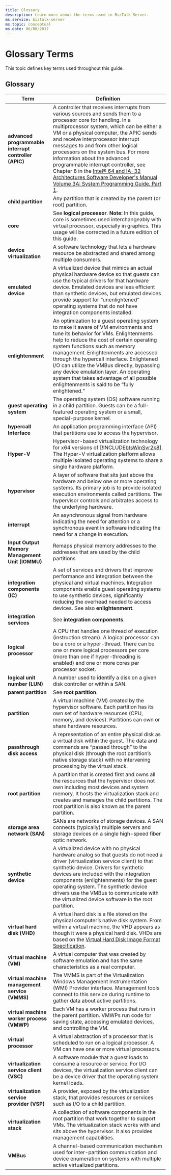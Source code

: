 ```yaml
---
title: Glossary
description: Learn more about the terms used in BizTalk Server.
ms.service: biztalk-server
ms.topic: conceptual
ms.date: 06/08/2017
---
```


# Glossary Terms

This topic defines key terms used throughout this guide.

## Glossary

|                         Term                          |                                                                                                                                                                                                                                                                                                         Definition                                                                                                                                                                                                                                                                                                         |
|-------------------------------------------------------|----------------------------------------------------------------------------------------------------------------------------------------------------------------------------------------------------------------------------------------------------------------------------------------------------------------------------------------------------------------------------------------------------------------------------------------------------------------------------------------------------------------------------------------------------------------------------------------------------------------------------|
| **advanced programmable interrupt controller (APIC)** | A controller that receives interrupts from various sources and sends them to a processor core for handling. In a multiprocessor system, which can be either a VM or a physical computer, the APIC sends and receive interprocessor interrupt messages to and from other logical processors on the system bus. For more information about the advanced programmable interrupt controller, see Chapter 8 in the [Intel® 64 and IA-32 Architectures Software Developer's Manual Volume 3A: System Programming Guide, Part 1](https://www.intel.com/content/dam/www/public/us/en/documents/manuals/64-ia-32-architectures-software-developer-vol-3a-part-1-manual.pdf). |
|                  **child partition**                  |                                                                                                                                                                                                                                                                              Any partition that is created by the parent (or root) partition.                                                                                                                                                                                                                                                                              |
|                       **core**                        |                                                                                                                                                                                                        See **logical processor**. **Note:**  In this guide, core is sometimes used interchangeably with virtual processor, especially in graphics. This usage will be corrected in a future edition of this guide.                                                                                                                                                                                                         |
|               **device virtualization**               |                                                                                                                                                                                                                                                           A software technology that lets a hardware resource be abstracted and shared among multiple consumers.                                                                                                                                                                                                                                                           |
|                  **emulated device**                  |                                                                                                                                             A virtualized device that mimics an actual physical hardware device so that guests can use the typical drivers for that hardware device. Emulated devices are less efficient than synthetic devices, but emulated devices provide support for “unenlightened” operating systems that do not have integration components installed.                                                                                                                                             |
|                   **enlightenment**                   |                                                                    An optimization to a guest operating system to make it aware of VM environments and tune its behavior for VMs. Enlightenments help to reduce the cost of certain operating system functions such as memory management. Enlightenments are accessed through the hypercall interface. Enlightened I/O can utilize the VMBus directly, bypassing any device emulation layer. An operating system that takes advantage of all possible enlightenments is said to be “fully enlightened.”                                                                    |
|              **guest operating system**               |                                                                                                                                                                                                                                    The operating system (OS) software running in a child partition. Guests can be a full-featured operating system or a small, special-purpose kernel.                                                                                                                                                                                                                                     |
|                **hypercall Interface**                |                                                                                                                                                                                                                                                                  An application programming interface (API) that partitions use to access the hypervisor.                                                                                                                                                                                                                                                                  |
|                      **Hyper-V**                      |                                                                                                                                                                                        Hypervisor-based virtualization technology for x64 versions of [!INCLUDE[btsWinSvr2k8](../includes/btswinsvr2k8-md.md)]. The Hyper-V virtualization platform allows multiple isolated operating systems to share a single hardware platform.                                                                                                                                                                                        |
|                    **hypervisor**                     |                                                                                                                                                                                 A layer of software that sits just above the hardware and below one or more operating systems. Its primary job is to provide isolated execution environments called partitions. The hypervisor controls and arbitrates access to the underlying hardware.                                                                                                                                                                                  |
|                     **interrupt**                     |                                                                                                                                                                                                                                  An asynchronous signal from hardware indicating the need for attention or a synchronous event in software indicating the need for a change in execution.                                                                                                                                                                                                                                  |
|    **Input Output Memory Management Unit (IOMMU)**    |                                                                                                                                                                                                                                                                  Remaps physical memory addresses to the addresses that are used by the child partitions                                                                                                                                                                                                                                                                   |
|            **integration components (IC)**            |                                                                                                                                                                A set of services and drivers that improve performance and integration between the physical and virtual machines. Integration components enable guest operating systems to use synthetic devices, significantly reducing the overhead needed to access devices. See also **enlightenment**.                                                                                                                                                                 |
|               **integration services**                |                                                                                                                                                                                                                                                                                              See **integration components**.                                                                                                                                                                                                                                                                                               |
|                 **logical processor**                 |                                                                                                                                                                            A CPU that handles one thread of execution (instruction stream). A logical processor can be a core or a hyper-thread. There can be one or more logical processors per core (more than one if hyper-threading is enabled) and one or more cores per processor socket.                                                                                                                                                                            |
|             **logical unit number (LUN)**             |                                                                                                                                                                                                                                                                        A number used to identify a disk on a given disk controller or within a SAN.                                                                                                                                                                                                                                                                        |
|                 **parent partition**                  |                                                                                                                                                                                                                                                                                                  See **root partition**.                                                                                                                                                                                                                                                                                                   |
|                     **partition**                     |                                                                                                                                                                                                                A virtual machine (VM) created by the hypervisor software. Each partition has its own set of hardware resources (CPU, memory, and devices). Partitions can own or share hardware resources.                                                                                                                                                                                                                 |
|              **passthrough disk access**              |                                                                                                                                                                                  A representation of an entire physical disk as a virtual disk within the guest. The data and commands are “passed through” to the physical disk (through the root partition’s native storage stack) with no intervening processing by the virtual stack.                                                                                                                                                                                  |
|                  **root partition**                   |                                                                                                                                                                     A partition that is created first and owns all the resources that the hypervisor does not own including most devices and system memory. It hosts the virtualization stack and creates and manages the child partitions. The root partition is also known as the parent partition.                                                                                                                                                                      |
|            **storage area network (SAN)**             |                                                                                                                                                                                                                                     SANs are networks of storage devices. A SAN connects (typically) multiple servers and storage devices on a single high-speed fiber optic network.                                                                                                                                                                                                                                      |
|                 **synthetic device**                  |                                                                                                           A virtualized device with no physical hardware analog so that guests do not need a driver (virtualization service client) to that synthetic device. Drivers for synthetic devices are included with the integration components (enlightenments) for the guest operating system. The synthetic device drivers use  the VMBus to communicate with the virtualized device software in the root partition.                                                                                                           |
|              **virtual hard disk (VHD)**              |                                                                                                 A virtual hard disk is a file stored on the physical computer’s native disk system. From within a virtual machine, the VHD appears as though it were a physical hard disk. VHDs are based on the [Virtual Hard Disk Image Format Specification](https://www.microsoft.com/download/details.aspx?id=23850).                                                                                                  |
|               **virtual machine (VM)**                |                                                                                                                                                                                                                                                       A virtual computer that was created by software emulation and has the same characteristics as a real computer.                                                                                                                                                                                                                                                       |
|     **virtual machine management service (VMMS)**     |                                                                                                                                                                                                            The VMMS is part of the Virtualization Windows Management Instrumentation (WMI) Provider interface. Management tools connect to this service during runtime to gather data about active partitions.                                                                                                                                                                                                             |
|       **virtual machine worker process (VMWP)**       |                                                                                                                                                                                                                                    Each VM has a worker process that runs in the parent partition. VMWPs run code for saving state, accessing emulated devices, and controlling the VM.                                                                                                                                                                                                                                    |
|                 **virtual processor**                 |                                                                                                                                                                                                                                            A virtual abstraction of a processor that is scheduled to run on a logical processor. A VM can have one or more virtual processors.                                                                                                                                                                                                                                             |
|        **virtualization service client (VSC)**        |                                                                                                                                                                                                                  A software module that a guest loads to consume a resource or service. For I/O devices, the virtualization service client can be a device driver that the operating system kernel loads.                                                                                                                                                                                                                  |
|       **virtualization service provider (VSP)**       |                                                                                                                                                                                                                                                   A provider, exposed by the virtualization stack, that provides resources or services such as I/O to a child partition.                                                                                                                                                                                                                                                   |
|               **virtualization stack**                |                                                                                                                                                                                                         A collection of software components in the root partition that work together to support VMs. The virtualization stack works with and sits above the hypervisor. It also provides management capabilities.                                                                                                                                                                                                          |
|                       **VMBus**                       |                                                                                                                                                                                                                               A channel-based communication mechanism used for inter-partition communication and device enumeration on systems with multiple active virtualized partitions.                                                                                                                                                                                                                                |
